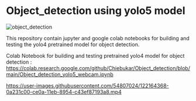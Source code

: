 # Object_detection using yolo5 model

![object_detection](https://user-images.githubusercontent.com/54807024/121174697-85267a00-c7ed-11eb-8527-0b301f914187.jpeg)  <br />

This repository contain jupyter and google colab notebooks for building and testing  the yolo4 pretrained model for object detection.   <br />

Colab  Notebook for building and testing pretrained yolo4 model for object detection : <br />
https://colab.research.google.com/github/Chiebukar/Object_detection/blob/main/Object_detection_yolo5_webcam.ipynb   <br />

https://user-images.githubusercontent.com/54807024/122164368-0a231c00-ce0a-11eb-8954-c43ef87193a8.mp4
